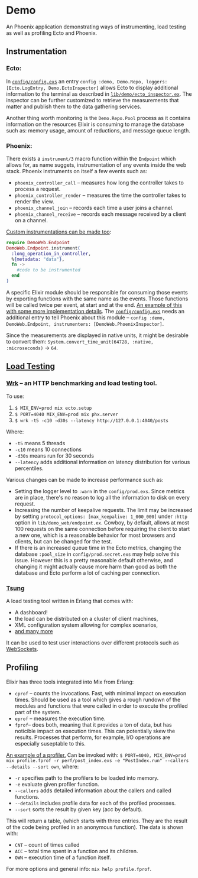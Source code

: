# Demo

An Phoenix application demonstrating ways of instrumenting, load testing as well as profiling Ecto and Phoenix.

## Instrumentation
### Ecto:
In [`config/config.exs`](https://github.com/Mdlkxzmcp/various_elixir/tree/master/learning/adopting_elixir/chapter_9/demo/config/config.exs) an entry `config :demo, Demo.Repo, loggers: [Ecto.LogEntry, Demo.EctoInspector]` allows Ecto to display additional information to the terminal as described in [`lib/demo/ecto_inspector.ex`](https://github.com/Mdlkxzmcp/various_elixir/tree/master/learning/adopting_elixir/chapter_9/demo/lib/demo/ecto_inspector.ex). The inspector can be further customized to retrieve the measurements that matter and publish them to the data gathering services.

Another thing worth monitoring is the `Demo.Repo.Pool` process as it contains information on the resources Elixir is consuming to manage the database such as: memory usage, amount of reductions, and message queue length.

### Phoenix:
There exists a `instrument/3` macro function within the `Endpoint` which allows for, as name suggets, instrumentation of any events inside the web stack. Phoenix instruments on itself a few events such as:
  * `phoenix_controller_call` – measures how long the controller takes to process a request.
  * `phoenix_controller_render` – measures the time the controller takes to render the view.
  * `phoenix_channel_join` – records each time a user joins a channel.
  * `phoenix_channel_receive` – records each message received by a client on a channel.

[Custom instrumentations can be made too](https://hexdocs.pm/phoenix/Phoenix.Endpoint.html#module-using-instrumentation):
```Elixir
require DemoWeb.Endpoint
DemoWeb.Endpoint.instrument(
  :long_operation_in_controller,
  %{metadata: "data"},
  fn ->
    #code to be instrumented
  end
)
```

A specific Elixir module should be responsible for consuming those events by exporting functions with the same name as the events. Those functions will be called twice per event, at start and at the end. [An example of this with some more implementation details](https://github.com/Mdlkxzmcp/various_elixir/tree/master/learning/adopting_elixir/chapter_9/demo/lib/demo_web/phoenix_inspector.ex). The [`config/config.exs`](https://github.com/Mdlkxzmcp/various_elixir/tree/master/learning/adopting_elixir/chapter_9/demo/config/config.exs) needs an additional entry to tell Phoenix about this module – `config :demo, DemoWeb.Endpoint, instrumenters: [DemoWeb.PhoenixInspector]`.

Since the measurements are displayed in native units, it might be desirable to convert them: `System.convert_time_unit(64728, :native, :microseconds)` -> `64`.

## [Load Testing](https://www.theerlangelist.com/article/phoenix_latency)
### [Wrk](https://github.com/wg/wrk) – an HTTP benchmarking and load testing tool.
To use:
  1. `$ MIX_ENV=prod mix ecto.setup`
  2. `$ PORT=4040 MIX_ENV=prod mix phx.server`
  3. `$ wrk -t5 -c10 -d30s --latency http://127.0.0.1:4040/posts`

Where:
  * `-t5` means 5 threads
  * `-c10` means 10 connections
  * `-d30s` means run for 30 seconds
  * `--latency` adds additional information on latency distribution for various percentiles.

Various changes can be made to increase performance such as:
  * Setting the logger level to `:warn` in the `config/prod.exs`. Since metrics are in place, there's no reason to log all the information to disk on every request.
  * Increasing the number of keepalive requests. The limit may be increased by setting `protocol_options: [max_keepalive: 1_000_000]` under `:http` option in `lib/demo_web/endpoint.ex`. Cowboy, by default, allows at most 100 requests on the same connection before requiring the client to start a new one, which is a reasonable behavior for most browsers and clients, but can be changed for the test.
  * If there is an increased queue time in the Ecto metrics, changing the database `:pool_size` in `config/prod.secret.exs` may help solve this issue. However this is a pretty reasonable default otherwise, and changing it might actually cause more harm than good as both the database and Ecto perform a lot of caching per connection.

### [Tsung](https://github.com/processone/tsung)
A load testing tool written in Erlang that comes with:
  * A dashboard!
  * the load can be distributed on a cluster of client machines,
  * XML configuration system allowing for complex scenarios,
  * [and many more](http://tsung.erlang-projects.org/user_manual/features.html#features)

It can be used to test user interactions over different protocols such as [WebSockets](http://phoenixframework.org/blog/the-road-to-2-million-websocket-connections).


## Profiling
Elixir has three tools integrated into Mix from Erlang:
  * `cprof` – counts the invocations. Fast, with minimal impact on execution times. Should be used as a tool which gives a rough rundown of the modules and functions that were called in order to execute the profiled part of the system.
  * `eprof` – measures the execution time.
  * `fprof`– does both, meaning that it provides a ton of data, but has noticible impact on execution times. This can potentially skew the results. Processes that perform, for example, I/O operations are especially suseptable to this.

[An example of a profiler.](https://github.com/Mdlkxzmcp/various_elixir/tree/master/learning/adopting_elixir/chapter_9/demo/perf/post_index.exs) Can be invoked with: `$ PORT=4040, MIX_ENV=prod mix profile.fprof -r perf/post_index.exs -e "PostIndex.run" --callers --details --sort own`, where:
  * `-r` specifies path to the profilers to be loaded into memory.
  * `-e` evaluate given profiler function.
  * `--callers` adds detailed information about the callers and called functions.
  * `--details` includes profile data for each of the profiled processes.
  * `--sort` sorts the result by given key (acc by default).

This will return a table, (which starts with three entries. They are the result of the code being profiled in an anonymous function). The data is shown with:
  * `CNT` – count of times called
  * `ACC` – total time spent in a function and its children.
  * `OWN` – execution time of a function itself.

For more options and general info: `mix help profile.fprof`.
